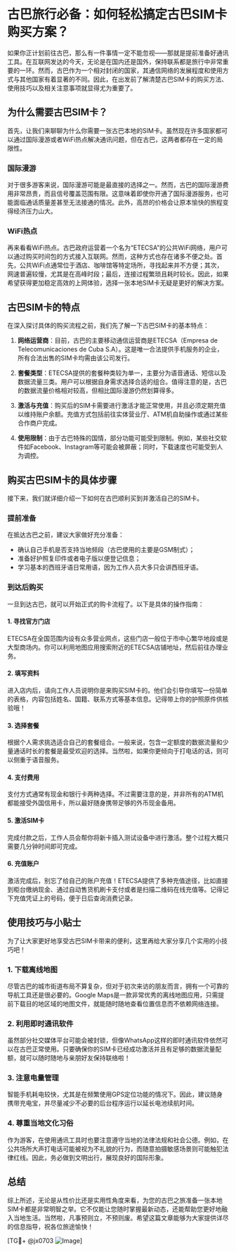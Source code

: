 # 古巴旅行必备：如何轻松搞定古巴SIM卡购买方案？

如果你正计划前往古巴，那么有一件事情一定不能忽视——那就是提前准备好通讯工具。在互联网发达的今天，无论是在国内还是国外，保持联系都是旅行中非常重要的一环。然而，古巴作为一个相对封闭的国家，其通信网络的发展程度和使用方式与其他国家有着显著的不同。因此，在出发前了解清楚古巴SIM卡的购买方法、使用技巧以及相关注意事项就显得尤为重要了。

## 为什么需要古巴SIM卡？

首先，让我们来聊聊为什么你需要一张古巴本地的SIM卡。虽然现在许多国家都可以通过国际漫游或者WiFi热点解决通讯问题，但在古巴，这两者都存在一定的局限性。

### 国际漫游
对于很多游客来说，国际漫游可能是最直接的选择之一。然而，古巴的国际漫游费用非常昂贵，而且信号覆盖范围有限。这意味着即使你开通了国际漫游服务，也可能面临通话质量差甚至无法接通的情况。此外，高昂的价格会让原本愉快的旅程变得经济压力山大。

### WiFi热点
再来看看WiFi热点。古巴政府运营着一个名为“ETECSA”的公共WiFi网络，用户可以通过购买时间包的方式接入互联网。然而，这种方式也存在诸多不便之处。首先，公共WiFi点通常位于酒店、咖啡馆等特定场所，寻找起来并不方便；其次，网速普遍较慢，尤其是在高峰时段；最后，连接过程繁琐且耗时较长。因此，如果希望获得更加稳定高效的上网体验，选择一张本地SIM卡无疑是更好的解决方案。

## 古巴SIM卡的特点

在深入探讨具体的购买流程之前，我们先了解一下古巴SIM卡的基本特点：

1. **网络运营商**：目前，古巴的主要移动通信运营商是ETECSA（Empresa de Telecomunicaciones de Cuba S.A）。这是唯一合法提供手机服务的企业，所有合法出售的SIM卡均需由该公司发行。
   
2. **套餐类型**：ETECSA提供的套餐种类较为单一，主要分为语音通话、短信以及数据流量三类。用户可以根据自身需求选择合适的组合。值得注意的是，古巴的数据流量价格相对较高，但相比国际漫游仍然划算得多。

3. **激活与充值**：购买后的SIM卡需要进行激活才能正常使用，并且必须定期充值以维持账户余额。充值方式包括前往实体营业厅、ATM机自助操作或通过某些合作商户完成。

4. **使用限制**：由于古巴特殊的国情，部分功能可能受到限制。例如，某些社交软件如Facebook、Instagram等可能会被屏蔽；同时，下载速度也可能受到人为调控。

## 购买古巴SIM卡的具体步骤

接下来，我们就详细介绍一下如何在古巴顺利买到并激活自己的SIM卡。

### 提前准备
在抵达古巴之前，建议大家做好充分准备：
- 确认自己手机是否支持当地频段（古巴使用的主要是GSM制式）；
- 准备好护照复印件或者电子版以便登记信息；
- 学习基本的西班牙语日常用语，因为工作人员大多只会讲西班牙语。

### 到达后购买
一旦到达古巴，就可以开始正式的购卡流程了。以下是具体的操作指南：

#### 1. 寻找官方门店
ETECSA在全国范围内设有众多营业网点，这些门店一般位于市中心繁华地段或是大型商场内。你可以利用地图应用搜索附近的ETECSA店铺地址，然后前往办理业务。

#### 2. 填写资料
进入店内后，请向工作人员说明你是来购买SIM卡的。他们会引导你填写一份简单的表格，内容包括姓名、国籍、联系方式等基本信息。记得带上你的护照原件供核验哦！

#### 3. 选择套餐
根据个人需求挑选适合自己的套餐组合。一般来说，包含一定额度的数据流量和少量通话时长的套餐是最受欢迎的选择。当然啦，如果你更倾向于打电话的话，则可以侧重于语音服务。

#### 4. 支付费用
支付方式通常有现金和银行卡两种选择。不过需要注意的是，并非所有的ATM机都能接受外国信用卡，所以最好随身携带足够的外币现金备用。

#### 5. 激活SIM卡
完成付款之后，工作人员会帮你将新卡插入测试设备中进行激活。整个过程大概只需要几分钟时间即可完成。

#### 6. 充值账户
激活完成后，别忘了给自己的账户充值！ETECSA提供了多种充值途径，比如直接到柜台缴纳现金、通过自动售货机刷卡支付或者是扫描二维码在线充值等。记得记下充值凭证上的号码，便于日后查询消费记录。

## 使用技巧与小贴士

为了让大家更好地享受古巴SIM卡带来的便利，这里再给大家分享几个实用的小技巧吧！

### 1. 下载离线地图
尽管古巴的城市街道布局不算复杂，但对于初次来访的朋友而言，拥有一个可靠的导航工具还是很必要的。Google Maps是一款非常优秀的离线地图应用，只需提前下载目的地区域的地图文件，就能随时随地查看位置信息而不依赖网络连接。

### 2. 利用即时通讯软件
虽然部分社交媒体平台可能会被封锁，但像WhatsApp这样的即时通讯软件依然可以在古巴正常使用。只要确保你的SIM卡已经成功激活并且有足够的数据流量配额，就可以随时随地与亲朋好友保持联络啦！

### 3. 注意电量管理
智能手机耗电较快，尤其是在频繁使用GPS定位功能的情况下。因此，建议随身携带充电宝，并尽量减少不必要的后台程序运行以延长电池续航时间。

### 4. 尊重当地文化习俗
作为游客，在使用通讯工具时也要注意遵守当地的法律法规和社会公德。例如，在公共场所大声打电话可能被视为不礼貌的行为，而随意拍摄敏感场景则可能触犯法律红线。因此，务必做到文明出行，展现良好的国际形象。

## 总结

综上所述，无论是从性价比还是实用性角度来看，为您的古巴之旅准备一张本地SIM卡都是非常明智之举。它不仅能让您随时掌握最新动态，还能帮助您更好地融入当地生活。当然啦，凡事预则立，不预则废。希望这篇文章能够为大家提供详尽的信息指导，祝各位旅途愉快！

[TG💪+ @jx0703 ![Image](https://github.com/user-attachments/assets/dbca1d08-cadb-493c-b0ec-ad6f7a83f270)]